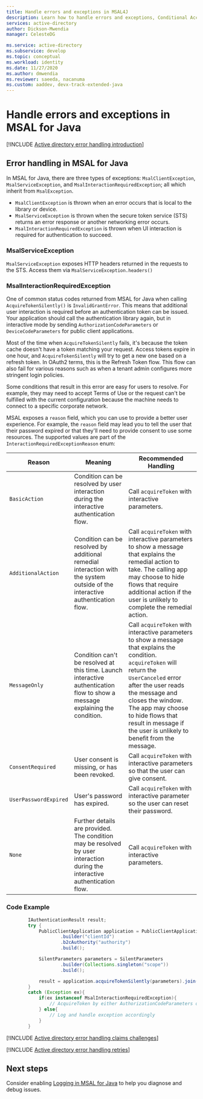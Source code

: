 ```yaml
---
title: Handle errors and exceptions in MSAL4J
description: Learn how to handle errors and exceptions, Conditional Access claims challenges, and retries in MSAL4J applications.
services: active-directory
author: Dickson-Mwendia
manager: CelesteDG

ms.service: active-directory
ms.subservice: develop
ms.topic: conceptual
ms.workload: identity
ms.date: 11/27/2020
ms.author: dmwendia
ms.reviewer: saeeda, nacanuma
ms.custom: aaddev, devx-track-extended-java
---
```

# Handle errors and exceptions in MSAL for Java

[!INCLUDE [Active directory error handling introduction](./includes/error-handling-and-tips/error-handling-introduction.md)]

## Error handling in MSAL for Java

In MSAL for Java, there are three types of exceptions: `MsalClientException`, `MsalServiceException`, and `MsalInteractionRequiredException`; all which inherit from `MsalException`.

- `MsalClientException` is thrown when an error occurs that is local to the library or device.
- `MsalServiceException` is thrown when the secure token service (STS) returns an error response or another networking error occurs.
- `MsalInteractionRequiredException` is thrown when UI interaction is required for authentication to succeed.

### MsalServiceException

`MsalServiceException` exposes HTTP headers returned in the requests to the STS. Access them via `MsalServiceException.headers()`

### MsalInteractionRequiredException

One of common status codes returned from MSAL for Java when calling `AcquireTokenSilently()` is `InvalidGrantError`. This means that additional user interaction is required before an authentication token can be issued. Your application should call the authentication library again, but in interactive mode by sending `AuthorizationCodeParameters` or `DeviceCodeParameters` for public client applications.

Most of the time when `AcquireTokenSilently` fails, it's because the token cache doesn't have a token matching your request. Access tokens expire in one hour, and `AcquireTokenSilently` will try to get a new one based on a refresh token. In OAuth2 terms, this is the Refresh Token flow. This flow can also fail for various reasons such as when a tenant admin configures more stringent login policies.

Some conditions that result in this error are easy for users to resolve. For example, they may need to accept Terms of Use or the request can't be fulfilled with the current configuration because the machine needs to connect to a specific corporate network.

MSAL exposes a `reason` field, which you can use to provide a better user experience. For example, the `reason` field may lead you to tell the user that their password expired or that they'll need to provide consent to use some resources. The supported values are part of the  `InteractionRequiredExceptionReason` enum:

| Reason | Meaning | Recommended Handling |
|---------|-----------|-----------------------------|
| `BasicAction` | Condition can be resolved by user interaction during the interactive authentication flow. | Call `acquireToken` with interactive parameters. |
| `AdditionalAction` | Condition can be resolved by additional remedial interaction with the system outside of the interactive authentication flow. | Call `acquireToken` with interactive parameters to show a message that explains the remedial action to take. The calling app may choose to hide flows that require additional action if the user is unlikely to complete the remedial action. |
| `MessageOnly` | Condition can't be resolved at this time. Launch interactive authentication flow to show a message explaining the condition. | Call `acquireToken` with interactive parameters to show a message that explains the condition. `acquireToken` will return the `UserCanceled` error after the user reads the message and closes the window. The app may choose to hide flows that result in message if the user is unlikely to benefit from the message. |
| `ConsentRequired`| User consent is missing, or has been revoked. |Call `acquireToken` with interactive parameters so that the user can give consent. |
| `UserPasswordExpired` | User's password has expired. | Call `acquireToken` with interactive parameter so the user can reset their password. |
| `None` |  Further details are provided. The condition may be resolved by user interaction during the interactive authentication flow. | Call `acquireToken` with interactive parameters. |

### Code Example

```java
        IAuthenticationResult result;
        try {
            PublicClientApplication application = PublicClientApplication
                    .builder("clientId")
                    .b2cAuthority("authority")
                    .build();

            SilentParameters parameters = SilentParameters
                    .builder(Collections.singleton("scope"))
                    .build();

            result = application.acquireTokenSilently(parameters).join();
        }
        catch (Exception ex){
            if(ex instanceof MsalInteractionRequiredException){
                // AcquireToken by either AuthorizationCodeParameters or DeviceCodeParameters
            } else{
                // Log and handle exception accordingly
            }
        }
```

[!INCLUDE [Active directory error handling claims challenges](./includes/error-handling-and-tips/error-handling-claims-challenges.md)]

[!INCLUDE [Active directory error handling retries](./includes/error-handling-and-tips/error-handling-retries.md)]

## Next steps

Consider enabling [Logging in MSAL for Java](msal-logging-java.md) to help you diagnose and debug issues.
